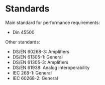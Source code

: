 # Standards

Main standard for performance requirements:
- Din 45500

Other standards:
- DS/EN 60268-3: Amplifiers
- DS/EN 61305-1: General
- DS/EN 61305-3: Amplifiers
- DS/EN 61938: Analog interoperability
- IEC 268-1: General
- IEC 60268-2: General
